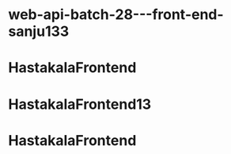 # web-api-batch-28---front-end-sanju133
# HastakalaFrontend
# HastakalaFrontend13
# HastakalaFrontend
